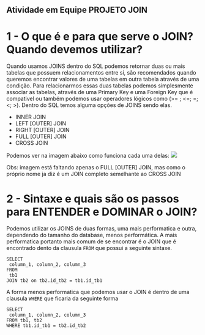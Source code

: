 ## Atividade em Equipe PROJETO JOIN
# 1 - O que é e para que serve o JOIN? Quando devemos utilizar?
Quando usamos JOINS dentro do SQL podemos retornar duas ou mais tabelas que possuem relacionamentos entre si, são recomendados quando queremos encontrar valores de uma tabelas em outra tabela através de uma condição. Para relacionarmos essas duas tabelas podemos simplesmente associar as tabelas, através de uma Primary Key e uma Foreign Key que é compativel ou também podemos usar operadores lógicos como (>= ; <=; =; <; >). Dentro do SQL temos alguma opções de JOINS sendo elas.

* INNER JOIN
* LEFT [OUTER] JOIN
* RIGHT [OUTER] JOIN
* FULL [OUTER] JOIN
* CROSS JOIN

Podemos ver na imagem abaixo como funciona cada uma delas:
<img src = "https://cdn.discordapp.com/attachments/1024050282386169908/1024050941705596928/unknown.png">
    
Obs: imagem está faltando apenas o FULL [OUTER] JOIN, mas como o próprio nome ja diz é um JOIN completo semelhante ao CROSS JOIN
    
# 2 - Sintaxe e quais são os passos para ENTENDER e DOMINAR o JOIN?

Podemos utilizar os JOINS de duas formas, uma mais performatica e outra, dependendo do tamanho do database, menos performática. A mais performatica portanto mais comum de se encontrar é o JOIN que é encontrado dento da clausula `FROM` que possui a seguinte sintaxe.

```
SELECT
 column_1, column_2, column_3
FROM
 tb1
JOIN tb2 on tb2.id_tb2 = tb1.id_tb1
```

A forma menos performatica que podemos usar o JOIN é dentro de uma clausula `WHERE` que ficaria da seguinte forma

```
SELECT
 column_1, column_2, column_3
FROM tb1, tb2
WHERE tb1.id_tb1 = tb2.id_tb2
```
